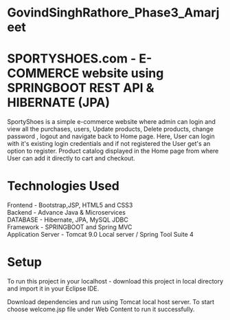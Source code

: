 # GovindSinghRathore_Phase3_Amarjeet

# SPORTYSHOES.com - E-COMMERCE website using SPRINGBOOT REST API & HIBERNATE (JPA)

SportyShoes is a simple e-commerce website where admin can login and view all the purchases, users, Update products, Delete products, change password , logout and navigate back to Home page. Here, User can login with it's existing login credentials and if not registered the User get's an option to register. Product catalog displayed in the Home page from where User can add it directly to cart and checkout.


# Technologies Used
Frontend - Bootstrap,JSP, HTML5 and CSS3 <br />
Backend - Advance Java & Microservices <br />
DATABASE - Hibernate, JPA, MySQL JDBC <br />
Framework - SPRINGBOOT and Spring MVC <br />
Application Server - Tomcat 9.0 Local server / Spring Tool Suite 4


# Setup
To run this project in your localhost - download this project in local directory and import it in your Eclipse IDE.

Download dependencies and run using Tomcat local host server. To start choose welcome.jsp file under Web Content to run it successfully.
